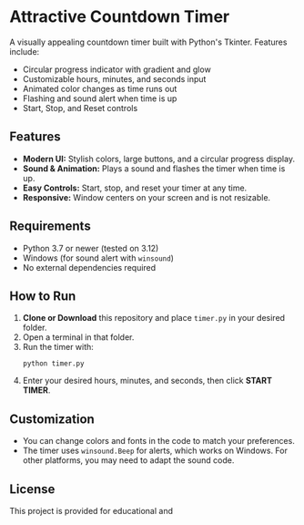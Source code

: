 # Attractive Countdown Timer

A visually appealing countdown timer built with Python's Tkinter. Features include:
- Circular progress indicator with gradient and glow
- Customizable hours, minutes, and seconds input
- Animated color changes as time runs out
- Flashing and sound alert when time is up
- Start, Stop, and Reset controls

## Features

- **Modern UI:** Stylish colors, large buttons, and a circular progress display.
- **Sound & Animation:** Plays a sound and flashes the timer when time is up.
- **Easy Controls:** Start, stop, and reset your timer at any time.
- **Responsive:** Window centers on your screen and is not resizable.

## Requirements

- Python 3.7 or newer (tested on 3.12)
- Windows (for sound alert with `winsound`)
- No external dependencies required

## How to Run

1. **Clone or Download** this repository and place `timer.py` in your desired folder.
2. Open a terminal in that folder.
3. Run the timer with:
   ```
   python timer.py
   ```
4. Enter your desired hours, minutes, and seconds, then click **START TIMER**.

## Customization

- You can change colors and fonts in the code to match your preferences.
- The timer uses `winsound.Beep` for alerts, which works on Windows. For other platforms, you may need to adapt the sound code.

## License

This project is provided for educational and
